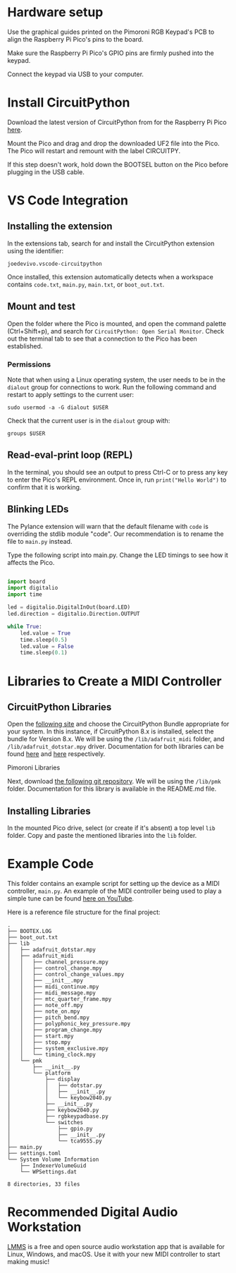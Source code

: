 ﻿# Hardware setup

Use the graphical guides printed on the Pimoroni RGB Keypad's PCB to align the Raspberry Pi Pico's pins to the board.

Make sure the Raspberry Pi Pico's GPIO pins are firmly pushed into the keypad.

Connect the keypad via USB to your computer.

# Install CircuitPython

Download the latest version of CircuitPython from for the Raspberry Pi Pico [here](https://circuitpython.org/board/raspberry_pi_pico/).

Mount the Pico and drag and drop the downloaded UF2 file into the Pico. The Pico will restart and remount with the label CIRCUITPY.

If this step doesn't work, hold down the BOOTSEL button on the Pico before plugging in the USB cable.

# VS Code Integration

## Installing the extension
In the extensions tab, search for and install the CircuitPython extension using the identifier: 

`joedevivo.vscode-circuitpython`

Once installed, this extension automatically detects when a workspace contains `code.txt`, `main.py`, `main.txt`, or `boot_out.txt`.

## Mount and test
Open the folder where the Pico is mounted, and open the command palette (Ctrl+Shift+p), and search for `CircuitPython: Open Serial Monitor`. Check out the terminal tab to see that a connection to the Pico has been established.

### Permissions
Note that when using a Linux operating system, the user needs to be in the `dialout` group for connections to work. Run the following command and restart to apply settings to the current user:

`sudo usermod -a -G dialout $USER`

Check that the current user is in the `dialout` group with:

`groups $USER`

## Read-eval-print loop (REPL)

In the terminal, you should see an output to press Ctrl-C or to press any key to enter the Pico's REPL environment. Once in, run `print("Hello World")` to confirm that it is working.

## Blinking LEDs

The Pylance extension will warn that the default filename with `code` is overriding the stdlib module "code". Our recommendation is to rename the file to `main.py` instead.

Type the following script into main.py. Change the LED timings to see how it affects the Pico.

```python

import board
import digitalio
import time

led = digitalio.DigitalInOut(board.LED)
led.direction = digitalio.Direction.OUTPUT

while True:
    led.value = True
    time.sleep(0.5)
    led.value = False
    time.sleep(0.1)

```

# Libraries to Create a MIDI Controller

## CircuitPython Libraries

Open the [following site](https://circuitpython.org/libraries) and choose the CircuitPython Bundle appropriate for your system. In this instance, if CircuitPython 8.x is installed, select the bundle for Version 8.x. We will be using the `/lib/adafruit_midi` folder, and `/lib/adafruit_dotstar.mpy` driver. Documentation for both libraries can be found [here](https://docs.circuitpython.org/projects/midi/en/latest/) and [here](https://docs.circuitpython.org/projects/dotstar/en/latest/) respectively.

Pimoroni Libraries

Next, download [the following git repository](https://github.com/pimoroni/pmk-circuitpython). We will be using the `/lib/pmk` folder. Documentation for this library is available in the README.md file.

## Installing Libraries

In the mounted Pico drive, select (or create if it's absent) a top level `lib` folder. Copy and paste the mentioned libraries into the `lib` folder.

# Example Code

This folder contains an example script for setting up the device as a MIDI controller, `main.py`. An example of the MIDI controller being used to play a simple tune can be found [here on YouTube](https://youtu.be/EL_KKd6TDmI).

Here is a reference file structure for the final project:

```
.
├── BOOTEX.LOG
├── boot_out.txt
├── lib
│   ├── adafruit_dotstar.mpy
│   ├── adafruit_midi
│   │   ├── channel_pressure.mpy
│   │   ├── control_change.mpy
│   │   ├── control_change_values.mpy
│   │   ├── __init__.mpy
│   │   ├── midi_continue.mpy
│   │   ├── midi_message.mpy
│   │   ├── mtc_quarter_frame.mpy
│   │   ├── note_off.mpy
│   │   ├── note_on.mpy
│   │   ├── pitch_bend.mpy
│   │   ├── polyphonic_key_pressure.mpy
│   │   ├── program_change.mpy
│   │   ├── start.mpy
│   │   ├── stop.mpy
│   │   ├── system_exclusive.mpy
│   │   └── timing_clock.mpy
│   └── pmk
│       ├── __init__.py
│       └── platform
│           ├── display
│           │   ├── dotstar.py
│           │   ├── __init__.py
│           │   └── keybow2040.py
│           ├── __init__.py
│           ├── keybow2040.py
│           ├── rgbkeypadbase.py
│           └── switches
│               ├── gpio.py
│               ├── __init__.py
│               └── tca9555.py
├── main.py
├── settings.toml
└── System Volume Information
    ├── IndexerVolumeGuid
    └── WPSettings.dat

8 directories, 33 files
```

# Recommended Digital Audio Workstation

[LMMS](https://lmms.io/) is a free and open source audio workstation app that is available for Linux, Windows, and macOS. Use it with your new MIDI controller to start making music!
